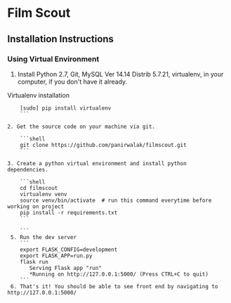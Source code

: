 # Film Scout

## Installation Instructions

### Using Virtual Environment

1. Install Python 2.7, Git, MySQL Ver 14.14 Distrib 5.7.21, virtualenv, in your computer, if you don't have it already.

Virtualenv installation

```shell
    [sudo] pip install virtualenv
    ```

2. Get the source code on your machine via git.

    ```shell
    git clone https://github.com/panirwalak/filmscout.git
    ```

3. Create a python virtual environment and install python dependencies.

    ```shell
    cd filmscout
    virtualenv venv
    source venv/bin/activate  # run this command everytime before working on project
    pip install -r requirements.txt
    ```
    
    ```
 5. Run the dev server
    ```
    export FLASK_CONFIG=development
    export FLASK_APP=run.py
    flask run
       Serving Flask app "run"
       *Running on http://127.0.0.1:5000/ (Press CTRL+C to quit)
    ```
 6. That's it! You should be able to see front end by navigating to http://127.0.0.1:5000/
